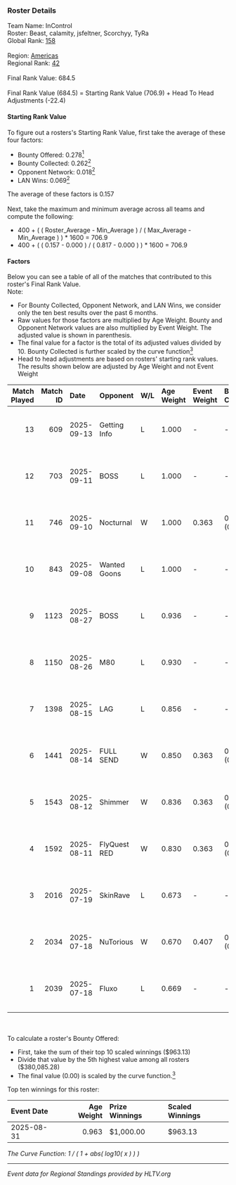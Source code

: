 ### Roster Details<br />
Team Name: InControl<br />
Roster: Beast, calamity, jsfeltner, Scorchyy, TyRa<br />
Global Rank: [158](../../standings_global_2025_10_06.md)<br />
<br />
Region: [Americas]( ../../standings_americas_2025_10_06.md)<br />
Regional Rank: [42]( ../../standings_americas_2025_10_06.md)<br />
<br />
Final Rank Value:  684.5<br />
<br />
Final Rank Value (684.5) = Starting Rank Value (706.9) + Head To Head Adjustments (-22.4)<br />

#### Starting Rank Value<br />
To figure out a rosters's Starting Rank Value, first take the average of these four factors:<br />
- Bounty Offered: 0.278[<sup>1</sup>](#table2)
- Bounty Collected: 0.262[<sup>2</sup>](#table1)
- Opponent Network: 0.018[<sup>2</sup>](#table1)
- LAN Wins: 0.069[<sup>2</sup>](#table1)

The average of these factors is 0.157<br />
<br />
Next, take the maximum and minimum average across all teams and compute the following:<br />
- 400 + ( ( Roster_Average - Min_Average ) / ( Max_Average - Min_Average ) ) * 1600 = 706.9
- 400 + ( ( 0.157 - 0.000 ) / ( 0.817 - 0.000 ) ) * 1600 = 706.9


#### Factors<br />
Below you can see a table of all of the matches that contributed to this roster's Final Rank Value.<br />
Note:<br />

- For Bounty Collected, Opponent Network, and LAN Wins, we consider only the ten best results over the past 6 months.
- Raw values for those factors are multiplied by Age Weight. Bounty and Opponent Network values are also multiplied by Event Weight. The adjusted value is shown in parenthesis.
- The final value for a factor is the total of its adjusted values divided by 10. Bounty Collected is further scaled by the curve function[<sup>3</sup>](#curveFunction)
- Head to head adjustments are based on rosters' starting rank values. The results shown below are adjusted by Age Weight and not Event Weight
<span id="table1"></span><br />


| Match Played | Match ID | Date       | Opponent     | W/L | Age Weight | Event Weight | Bounty Collected | Opponent Network | LAN Wins  | H2H Adj. | Roster                                     |
| -: | -: | :- | :- | :- | :- | :- | :- | :- | :- | -: | :- |
|           13 |      609 | 2025-09-13 | Getting Info | L   | 1.000      | -            | -                | -                | -         |    -7.50 | Beast, calamity, jsfeltner, Scorchyy, TyRa |
|           12 |      703 | 2025-09-11 | BOSS         | L   | 1.000      | -            | -                | -                | -         |   -11.01 | Beast, calamity, jsfeltner, Scorchyy, TyRa |
|           11 |      746 | 2025-09-10 | Nocturnal    | W   | 1.000      | 0.363        | 0.000 (0.000)    | 0.096 (0.035)    | 0 (0.000) |    10.45 | Beast, calamity, jsfeltner, Scorchyy, TyRa |
|           10 |      843 | 2025-09-08 | Wanted Goons | L   | 1.000      | -            | -                | -                | -         |   -22.80 | Beast, calamity, jsfeltner, Scorchyy, TyRa |
|            9 |     1123 | 2025-08-27 | BOSS         | L   | 0.936      | -            | -                | -                | -         |   -10.72 | Beast, calamity, jsfeltner, Scorchyy, TyRa |
|            8 |     1150 | 2025-08-26 | M80          | L   | 0.930      | -            | -                | -                | -         |    -1.38 | Beast, calamity, jsfeltner, Scorchyy, TyRa |
|            7 |     1398 | 2025-08-15 | LAG          | L   | 0.856      | -            | -                | -                | -         |   -12.00 | Beast, calamity, jsfeltner, Scorchyy, TyRa |
|            6 |     1441 | 2025-08-14 | FULL SEND    | W   | 0.850      | 0.363        | 0.000 (0.000)    | 0.242 (0.074)    | 0 (0.000) |     7.84 | Beast, calamity, jsfeltner, Scorchyy, TyRa |
|            5 |     1543 | 2025-08-12 | Shimmer      | W   | 0.836      | 0.363        | 0.036 (0.011)    | 0.139 (0.042)    | 0 (0.000) |    13.36 | Beast, calamity, jsfeltner, Scorchyy, TyRa |
|            4 |     1592 | 2025-08-11 | FlyQuest RED | W   | 0.830      | 0.363        | 0.014 (0.004)    | 0.096 (0.029)    | 0 (0.000) |    12.21 | Beast, calamity, jsfeltner, Scorchyy, TyRa |
|            3 |     2016 | 2025-07-19 | SkinRave     | L   | 0.673      | -            | -                | -                | -         |    -3.30 | Beast, calamity, jsfeltner, Scorchyy, TyRa |
|            2 |     2034 | 2025-07-18 | NuTorious    | W   | 0.670      | 0.407        | 0.000 (0.000)    | 0.000 (0.000)    | 1 (0.670) |     3.17 | Beast, calamity, jsfeltner, Scorchyy, TyRa |
|            1 |     2039 | 2025-07-18 | Fluxo        | L   | 0.669      | -            | -                | -                | -         |    -0.67 | Beast, calamity, jsfeltner, Scorchyy, TyRa |

<br />
<span id="table2"></span><br />
To calculate a roster's Bounty Offered:<br />

- First, take the sum of their top 10 scaled winnings ($963.13)
- Divide that value by the 5th highest value among all rosters ($380,085.28)
- The final value (0.00) is scaled by the curve function.[<sup>3</sup>](#curveFunction)

Top ten winnings for this roster:<br />

| Event Date | Age Weight | Prize Winnings | Scaled Winnings |
| :- | -: | :- | :- |
| 2025-08-31 |      0.963 | $1,000.00      | $963.13         |


<span id="curveFunction"></span>_The Curve Function: 1 / ( 1 + abs( log10( x ) ) )_<br />

---
_Event data for Regional Standings provided by HLTV.org_<br />

